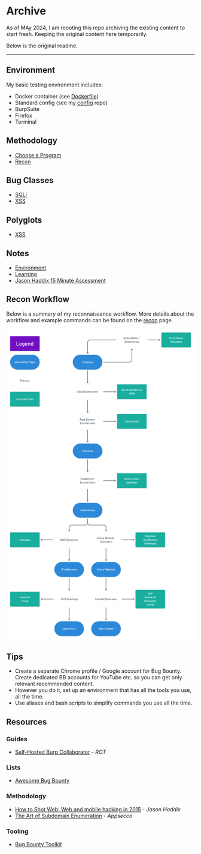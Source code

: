 # Archive

As of MAy 2024, I am reooting this repo archiving the existing content to start fresh. Keeping the original content here temporarily.

Below is the original readme.

---

## Environment

My basic testing environment includes:
- Docker container (see [Dockerfile](Dockerfile))
- Standard config (see my [config](https://github.com/JakobRPennington/config) repo)
- BurpSuite
- Firefox
- Terminal

## Methodology

- [Choose a Program](methodology/00-choose-program.md)
- [Recon](methodology/01-recon.md)

## Bug Classes

- [SQLi](bug-classes/sqli.md)
- [XSS](bug-classes/xss.md)

## Polyglots

- [XSS](lists/polyglots/xss-polyglots.md)

## Notes

- [Environment](methodology/a-environment.md)
- [Learning](methodology/b-learn.md)
- [Jason Haddix 15 Minute Assessment](methodology/c-jhaddix-15-min-assessment.md)

## Recon Workflow

Below is a summary of my reconnaissance workflow. More details about the workflow and example commands can be found on the [recon](methodology/01-recon.md) page.

![Recon Workflow](media/recon.png)

## Tips
- Create a separate Chrome profile / Google account for Bug Bounty. Create dedicated BB accounts for YouTube etc. so you can get only relevant recommended content.
- However you do it, set up an environment that has all the tools you use, all the time.
- Use aliases and bash scripts to simplify commands you use all the time.


## Resources

### Guides
- [Self-Hosted Burp Collaborator](https://teamrot.fi/2019/05/23/self-hosted-burp-collaborator-with-custom-domain/) - _ROT_

### Lists
- [Awesome Bug Bounty](https://github.com/djadmin/awesome-bug-bounty)

### Methodology
- [How to Shot Web: Web and mobile hacking in 2015](https://www.youtube.com/watch?v=-FAjxUOKbdI) - _Jason Haddix_
- [The Art of Subdomain Enumeration](https://github.com/appsecco/the-art-of-subdomain-enumeration) - _Appsecco_

### Tooling
- [Bug Bounty Toolkit](https://github.com/AlexisAhmed/BugBountyToolkit)

